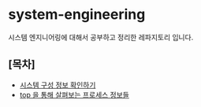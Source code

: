 # system-engineering
시스템 엔지니어링에 대해서 공부하고 정리한 레파지토리 입니다. 

## [목차]

- [시스템 구성 정보 확인하기](documents/system_information.md)
- [top 을 통해 살펴보는 프로세스 정보들](documents/top.md)